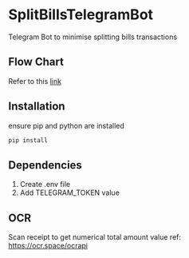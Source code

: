 # SplitBillsTelegramBot

Telegram Bot to minimise splitting bills transactions

## Flow Chart

Refer to this [link](https://sketchboard.me/nDunPcV9ZbZ#/)

## Installation

ensure pip and python are installed

```sh
pip install
```

## Dependencies

1.  Create .env file
2.  Add TELEGRAM_TOKEN value

## OCR

Scan receipt to get numerical total amount value
ref: https://ocr.space/ocrapi
